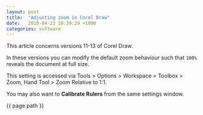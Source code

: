 ```yaml
---
layout: post
title:  "Adjusting zoom in Corel Draw"
date:   2010-04-23 10:39:29 +1000
categories: software
---
```


This article concerns versions 11-13 of Corel Draw. 

In these versions you can modify the default zoom behaviour such that `100%` reveals the document at full size.

This setting is accessed via Tools > Options > Workspace > Toolbox > Zoom, Hand Tool > Zoom Relative to 1:1.

You may also want to **Calibrate Rulers** from the same settings window.

{{ page.path }}
